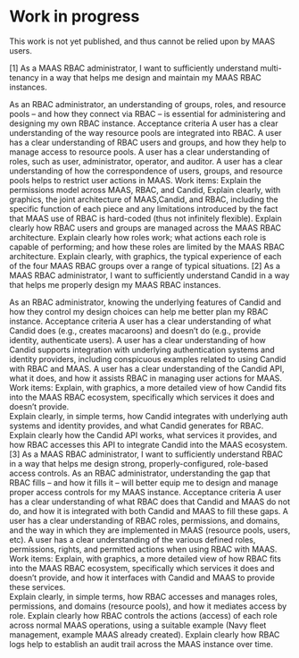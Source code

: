 <!-- "About RBAC" -->

# Work in progress
This work is not yet published, and thus cannot be relied upon by MAAS users.

[1] As a MAAS RBAC administrator, I want to sufficiently understand multi-tenancy in a way that helps me design and maintain my MAAS RBAC instances.

As an RBAC administrator, an understanding of groups, roles, and resource pools – and how they connect via RBAC – is essential for administering and designing my own RBAC instance. 
Acceptance criteria
A user has a clear understanding of the way resource pools are integrated into RBAC.
A user has a clear understanding of RBAC users and groups, and how they help to manage access to resource pools.
A user has a clear understanding of roles, such as user, administrator, operator, and auditor.
A user has a clear understanding of how the correspondence of users, groups, and resource pools helps to restrict user actions in MAAS.
Work items:
Explain the permissions model across MAAS, RBAC, and Candid, 
Explain clearly, with graphics, the joint architecture of MAAS,Candid, and RBAC, including the specific function of each piece and any limitations introduced by the fact that MAAS use of RBAC is hard-coded (thus not infinitely flexible).
Explain clearly how RBAC users and groups are managed across the MAAS RBAC architecture.
Explain clearly how roles work; what actions each role is capable of performing; and how these roles are limited by the MAAS RBAC architecture.
Explain clearly, with graphics, the typical experience of each of the four MAAS RBAC groups over a range of typical situations.
[2] As a MAAS RBAC administrator, I want to sufficiently understand Candid in a way that helps me properly design my MAAS RBAC instances.

As an RBAC administrator, knowing the underlying features of Candid and how they control my design choices can help me better plan my RBAC instance.
Acceptance criteria
A user has a clear understanding of what Candid does (e.g., creates macaroons) and doesn’t do (e.g., provide identity, authenticate users).
A user has a clear understanding of how Candid supports integration with underlying authentication systems and identity providers, including conspicuous examples related to using Candid with RBAC and MAAS.
A user has a clear understanding of the Candid API, what it does, and how it assists RBAC in managing user actions for MAAS.
Work items:
Explain, with graphics, a more detailed view of how Candid fits into the MAAS RBAC ecosystem, specifically which services it does and doesn’t provide.  
Explain clearly, in simple terms, how Candid integrates with underlying auth systems and identity provides, and what Candid generates for RBAC.
Explain clearly how the Candid API works, what services it provides, and how RBAC accesses this API to integrate Candid into the MAAS ecosystem.
[3] As a MAAS RBAC administrator, I want to sufficiently understand RBAC in a way that helps me design strong, properly-configured, role-based access controls.
As an RBAC administrator, understanding the gap that RBAC fills – and how it fills it – will better equip me to design and manage proper access controls for my MAAS instance.
Acceptance criteria
A user has a clear understanding of what RBAC does that Candid and MAAS do not do, and how it is integrated with both Candid and MAAS to fill these gaps.
A user has a clear understanding of RBAC roles, permissions, and domains, and the way in which they are implemented in MAAS (resource pools, users, etc).
A user has a clear understanding of the various defined roles, permissions, rights, and permitted actions when using RBAC with MAAS.
Work items:
Explain, with graphics, a more detailed view of how RBAC fits into the MAAS RBAC ecosystem, specifically which services it does and doesn’t provide, and how it interfaces with Candid and MAAS to provide these services.  
Explain clearly, in simple terms, how RBAC accesses and manages roles, permissions, and domains (resource pools), and how it mediates access by role.
Explain clearly how RBAC controls the actions (access) of each role across normal MAAS operations, using a suitable example (Navy fleet management, example MAAS already created).
Explain clearly how RBAC logs help to establish an audit trail across the MAAS instance over time.
